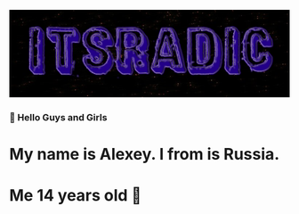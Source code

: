 [![Header](https://github.com/Ggggg1sa/Ggggg1sa/blob/main/assets/example-1%20(2).png?raw=true)](https://www.youtube.com/channel/UCX3J_M4RZOxKJcDUSnhzCjg)


### 👋 Hello Guys and Girls
# My name is Alexey. I from is Russia.
# Me 14 years old 🥳
